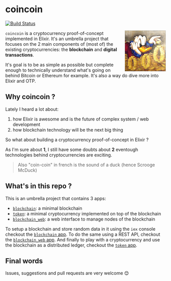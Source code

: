 # coincoin

[![Build Status](https://travis-ci.org/robinmonjo/coincoin.svg?branch=master)](https://travis-ci.org/robinmonjo/blockchain)

<img align="right" src="logo.png" width="128px">

`coincoin` is a cryptocurrency proof-of-concept implemented in Elixir. It's an umbrella project that focuses on the 2 main components of (most of) the existing cryptocurrencies: the **blockchain** and **digital transactions**.

It's goal is to be as simple as possible but complete enough to technically understand what's going on behind Bitcoin or Ethereum for example. It's also a way do dive more into Elixir and OTP.

## Why coincoin ?

Lately I heard a lot about:

1. how Elixir is awesome and is the future of complex system / web development
2. how blockchain technology will be the next big thing

So what about building a cryptocurrency proof-of-concept in Elixir ?

As I'm sure about **1**, I still have some doubts about **2** eventough technologies behind cryptocurrencies are exciting.

> Also "coin-coin" in french is the sound of a duck (hence Scrooge McDuck)

## What's in this repo ?

This is an umbrella project that contains 3 apps:

- [`blockchain`](apps/blockchain/README.md): a minimal blockchain
- [`token`](apps/token/README.md): a minimal cryptocurrency implemented on top of the blockchain
- [`blockchain_web`](apps/blockchain_web/README.md): a web interface to manage nodes of the blockchain

To setup a blockchain and store random data in it using the `iex` console checkout the [`blockchain` app](apps/blockchain/README.md). To do the same using a REST API, checkout the [`blockchain_web` app](apps/blockchain_web/README.md). And finally to play with a cryptocurrency and use the blockchain as a distributed ledger, checkout the [`token` app](apps/token/README.md).

## Final words

Issues, suggestions and pull requests are very welcome 😊
